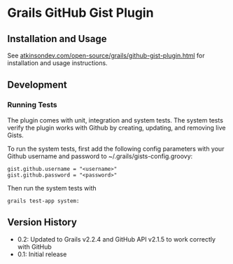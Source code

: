 # Grails GitHub Gist Plugin #

## Installation and Usage

See [atkinsondev.com/open-source/grails/github-gist-plugin.html](http://atkinsondev.com/open-source/grails/github-gist-plugin.html) for installation and usage instructions.

## Development

### Running Tests

The plugin comes with unit, integration and system tests. The system tests verify the plugin works with Github by creating, updating, and removing live Gists. 

To run the system tests, first add the following config parameters with your Github username and password to ~/.grails/gists-config.groovy:

    gist.github.username = "<username>"
    gist.github.password = "<password>"
    
Then run the system tests with
 
    grails test-app system:

## Version History ##

* 0.2: Updated to Grails v2.2.4 and GitHub API v2.1.5 to work correctly with GitHub
* 0.1: Initial release